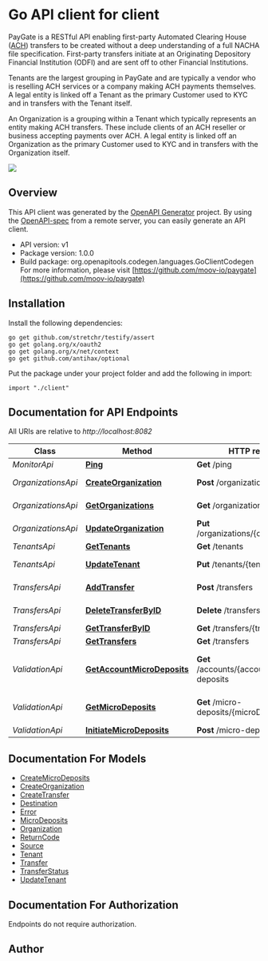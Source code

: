# Go API client for client

PayGate is a RESTful API enabling first-party Automated Clearing House ([ACH](https://en.wikipedia.org/wiki/Automated_Clearing_House)) transfers to be created without a deep understanding of a full NACHA file specification. First-party transfers initiate at an Originating Depository Financial Institution (ODFI) and are sent off to other Financial Institutions.

Tenants are the largest grouping in PayGate and are typically a vendor who is reselling ACH services or a company making ACH payments themselves. A legal entity is linked off a Tenant as the primary Customer used to KYC and in transfers with the Tenant itself.

An Organization is a grouping within a Tenant which typically represents an entity making ACH transfers. These include clients of an ACH reseller or business accepting payments over ACH. A legal entity is linked off an Organization as the primary Customer used to KYC and in transfers with the Organization itself.

![](https://raw.githubusercontent.com/moov-io/paygate/master/docs/images/tenant-in-paygate.png)


## Overview
This API client was generated by the [OpenAPI Generator](https://openapi-generator.tech) project.  By using the [OpenAPI-spec](https://www.openapis.org/) from a remote server, you can easily generate an API client.

- API version: v1
- Package version: 1.0.0
- Build package: org.openapitools.codegen.languages.GoClientCodegen
For more information, please visit [https://github.com/moov-io/paygate](https://github.com/moov-io/paygate)

## Installation

Install the following dependencies:

```shell
go get github.com/stretchr/testify/assert
go get golang.org/x/oauth2
go get golang.org/x/net/context
go get github.com/antihax/optional
```

Put the package under your project folder and add the following in import:

```golang
import "./client"
```

## Documentation for API Endpoints

All URIs are relative to *http://localhost:8082*

Class | Method | HTTP request | Description
------------ | ------------- | ------------- | -------------
*MonitorApi* | [**Ping**](docs/MonitorApi.md#ping) | **Get** /ping | Ping PayGate
*OrganizationsApi* | [**CreateOrganization**](docs/OrganizationsApi.md#createorganization) | **Post** /organizations | Create Organization
*OrganizationsApi* | [**GetOrganizations**](docs/OrganizationsApi.md#getorganizations) | **Get** /organizations | Get Organizations
*OrganizationsApi* | [**UpdateOrganization**](docs/OrganizationsApi.md#updateorganization) | **Put** /organizations/{organizationID} | Update Organization
*TenantsApi* | [**GetTenants**](docs/TenantsApi.md#gettenants) | **Get** /tenants | Get Tenants
*TenantsApi* | [**UpdateTenant**](docs/TenantsApi.md#updatetenant) | **Put** /tenants/{tenantID} | Update Tenant
*TransfersApi* | [**AddTransfer**](docs/TransfersApi.md#addtransfer) | **Post** /transfers | Create Transfer
*TransfersApi* | [**DeleteTransferByID**](docs/TransfersApi.md#deletetransferbyid) | **Delete** /transfers/{transferID} | Delete Transfer
*TransfersApi* | [**GetTransferByID**](docs/TransfersApi.md#gettransferbyid) | **Get** /transfers/{transferID} | Get Transfer
*TransfersApi* | [**GetTransfers**](docs/TransfersApi.md#gettransfers) | **Get** /transfers | List Transfers
*ValidationApi* | [**GetAccountMicroDeposits**](docs/ValidationApi.md#getaccountmicrodeposits) | **Get** /accounts/{accountID}/micro-deposits | Get micro-deposits for a specified accountID
*ValidationApi* | [**GetMicroDeposits**](docs/ValidationApi.md#getmicrodeposits) | **Get** /micro-deposits/{microDepositID} | Get micro-deposit information
*ValidationApi* | [**InitiateMicroDeposits**](docs/ValidationApi.md#initiatemicrodeposits) | **Post** /micro-deposits | Create


## Documentation For Models

 - [CreateMicroDeposits](docs/CreateMicroDeposits.md)
 - [CreateOrganization](docs/CreateOrganization.md)
 - [CreateTransfer](docs/CreateTransfer.md)
 - [Destination](docs/Destination.md)
 - [Error](docs/Error.md)
 - [MicroDeposits](docs/MicroDeposits.md)
 - [Organization](docs/Organization.md)
 - [ReturnCode](docs/ReturnCode.md)
 - [Source](docs/Source.md)
 - [Tenant](docs/Tenant.md)
 - [Transfer](docs/Transfer.md)
 - [TransferStatus](docs/TransferStatus.md)
 - [UpdateTenant](docs/UpdateTenant.md)


## Documentation For Authorization

 Endpoints do not require authorization.



## Author



